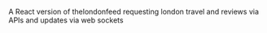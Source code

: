 A React version of thelondonfeed requesting london travel and reviews via APIs and updates via web sockets

